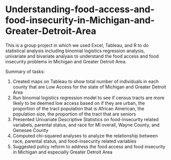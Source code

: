 # Understanding-food-access-and-food-insecurity-in-Michigan-and-Greater-Detroit-Area

This is a group project in which we used Excel, Tableau, and R to do statistical analysis including binomial logistics regression analysis, univariate and bivariate analyais to understand the food access and food insecurity problems in Michigan and Greater Detroit Area. 

Summary of tasks: 
1. Created maps on Tableau to show total number of individuals in each county that are Low Access for the state of Michigan and Greater Detroit Area 
2. Run binomial logistics regression model to see if census tracts are more likely to be deemed low access based on if they are urban, the proportion of the tract population that is African American, the population size, the proportion of the tract that are seniors
3. Presented Univariate Descriptive Statistics on food-insecurity related variabels, parental status, and race for MI overall, Wayne County, and Genesee County
4. Computed chi-squared analyses to analyze the relationship between race, parental status, and food-insecurity related variables 
5. Suggested policy reform to address the food access and food insecurity in Michigan and especially Greater Detroit Area
